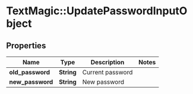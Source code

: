 # TextMagic::UpdatePasswordInputObject

## Properties
Name | Type | Description | Notes
------------ | ------------- | ------------- | -------------
**old_password** | **String** | Current password | 
**new_password** | **String** | New password | 


